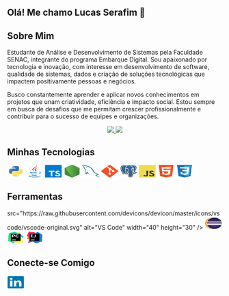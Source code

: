 ## Olá! Me chamo Lucas Serafim 👋

## Sobre Mim

Estudante de Análise e Desenvolvimento de Sistemas pela Faculdade SENAC, integrante do programa Embarque Digital. Sou apaixonado por tecnologia e inovação, com interesse em desenvolvimento de software, qualidade de sistemas, dados e criação de soluções tecnológicas que impactem positivamente pessoas e negócios.

Busco constantemente aprender e aplicar novos conhecimentos em projetos que unam criatividade, eficiência e impacto social. Estou sempre em busca de desafios que me permitam crescer profissionalmente e contribuir para o sucesso de equipes e organizações.


<div align="center">
  <a href="https://github.com/anuraghazra/github-readme-stats">
    <img height="180em" src="https://github-readme-stats.vercel.app/api?username=LucasSerafim147&theme=dark&show_icons=true&bg_color=00000000" />
  </a>
  <a href="https://github.com/anuraghazra/convoychat">
    <img height="180em" src="https://github-readme-stats.vercel.app/api/top-langs?username=LucasSerafim147&layout=compact&langs_count=8&card_width=320&theme=dark&bg_color=00000000" />
  </a>
</div>


## Minhas Tecnologias

<p align="left"> <img src="https://raw.githubusercontent.com/devicons/devicon/master/icons/python/python-original.svg" alt="Python" width="40" height="30" /> <img src="https://raw.githubusercontent.com/devicons/devicon/master/icons/java/java-original.svg" alt="Java" width="40" height="30" /> <img src="https://raw.githubusercontent.com/devicons/devicon/master/icons/typescript/typescript-original.svg" alt="TypeScript" width="40" height="30" /> <img src="https://raw.githubusercontent.com/devicons/devicon/master/icons/nodejs/nodejs-original.svg" alt="Node.js" width="40" height="30" /> <img src="https://raw.githubusercontent.com/devicons/devicon/master/icons/mysql/mysql-original.svg" alt="MySQL" width="40" height="30" /> <img src="https://raw.githubusercontent.com/devicons/devicon/master/icons/git/git-original.svg" alt="Git" width="40" height="30" /> <img src="https://raw.githubusercontent.com/devicons/devicon/master/icons/postgresql/postgresql-original.svg" alt="PostgreSQL" width="40" height="30" /> <img src="https://raw.githubusercontent.com/devicons/devicon/master/icons/javascript/javascript-original.svg" alt="JavaScript" width="40" height="30" /> <img src="https://raw.githubusercontent.com/devicons/devicon/master/icons/html5/html5-original.svg" alt="HTML" width="40" height="30" /> <img src="https://raw.githubusercontent.com/devicons/devicon/master/icons/css3/css3-original.svg" alt="CSS" width="40" height="30" /> </p>

## Ferramentas
<p align = "left"> src="https://raw.githubusercontent.com/devicons/devicon/master/icons/vscode/vscode-original.svg" alt="VS Code" width="40" height="30" /> <img src="https://raw.githubusercontent.com/devicons/devicon/master/icons/eclipse/eclipse-original.svg" alt="Eclipse" width="40" height="30" /> <img src="https://raw.githubusercontent.com/devicons/devicon/master/icons/pycharm/pycharm-original.svg" alt="PyCharm" width="40" height="30" /> <img src="https://raw.githubusercontent.com/devicons/devicon/master/icons/intellij/intellij-original.svg" alt="IntelliJ" width="40" height="30" /> </p>




## Conecte-se Comigo

<p align="left">
    <a href="https://www.linkedin.com/in/lucas-henrique-77b0aa2aa/">
        <img src="https://raw.githubusercontent.com/devicons/devicon/master/icons/linkedin/linkedin-original.svg" alt="LinkedIn" width="40" height="30" />
    </a>
</p>
